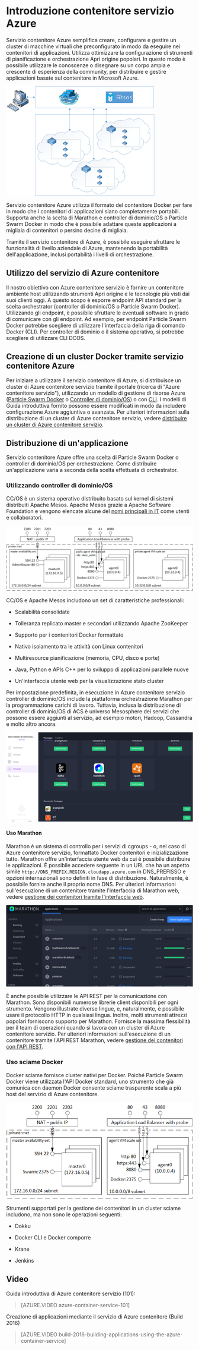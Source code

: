 <properties
   pageTitle="Introduzione di servizio contenitore Azure | Microsoft Azure"
   description="Servizio contenitore Azure offre un modo per semplificare la creazione, configurazione e gestione di un cluster di macchine virtuali che preconfigurato in modo da eseguire nei contenitori di applicazioni."
   services="container-service"
   documentationCenter=""
   authors="rgardler"
   manager="timlt"
   editor=""
   tags="acs, azure-container-service"
   keywords="Docker, contenitori, Micro-servizi, Mesos, Azure"/>

<tags
   ms.service="container-service"
   ms.devlang="na"
   ms.topic="article"
   ms.tgt_pltfrm="na"
   ms.workload="na"
   ms.date="09/13/2016"
   ms.author="rogardle"/>

# <a name="azure-container-service-introduction"></a>Introduzione contenitore servizio Azure

Servizio contenitore Azure semplifica creare, configurare e gestire un cluster di macchine virtuali che preconfigurato in modo da eseguire nei contenitori di applicazioni. Utilizza ottimizzare la configurazione di strumenti di pianificazione e orchestrazione Apri origine popolari. In questo modo è possibile utilizzare le conoscenze o disegnare su un corpo ampia e crescente di esperienza della community, per distribuire e gestire applicazioni basate sul contenitore in Microsoft Azure.


![Servizio contenitore Azure consente di gestire l'applicazione nei contenitori su più host in Azure.](./media/acs-intro/acs-cluster.png)


Servizio contenitore Azure utilizza il formato del contenitore Docker per fare in modo che i contenitori di applicazioni siano completamente portabili. Supporta anche la scelta di Marathon e controller di dominio/OS o Particle Swarm Docker in modo che è possibile adattare queste applicazioni a migliaia di contenitori o persino decine di migliaia.

Tramite il servizio contenitore di Azure, è possibile eseguire sfruttare le funzionalità di livello aziendale di Azure, mantenendo la portabilità dell'applicazione, inclusi portabilità i livelli di orchestrazione.

<a name="using-azure-container-service"></a>Utilizzo del servizio di Azure contenitore
-----------------------------

Il nostro obiettivo con Azure contenitore servizio è fornire un contenitore ambiente host utilizzando strumenti Apri origine e le tecnologie più visti dai suoi clienti oggi. A questo scopo è esporre endpoint API standard per la scelta orchestrator (controller di dominio/OS o Particle Swarm Docker). Utilizzando gli endpoint, è possibile sfruttare le eventuali software in grado di comunicare con gli endpoint. Ad esempio, per endpoint Particle Swarm Docker potrebbe scegliere di utilizzare l'interfaccia della riga di comando Docker (CLI). Per controller di dominio o il sistema operativo, si potrebbe scegliere di utilizzare CLI DCOS.

<a name="creating-a-docker-cluster-by-using-azure-container-service"></a>Creazione di un cluster Docker tramite servizio contenitore Azure
-------------------------------------------------------

Per iniziare a utilizzare il servizio contenitore di Azure, si distribuisce un cluster di Azure contenitore servizio tramite il portale (ricerca di "Azure contenitore servizio"), utilizzando un modello di gestione di risorse Azure ([Particle Swarm Docker](https://github.com/Azure/azure-quickstart-templates/tree/master/101-acs-swarm) o [Controller di dominio/OS](https://github.com/Azure/azure-quickstart-templates/tree/master/101-acs-dcos)) o con [CLI](/documentation/articles/xplat-cli-install/). I modelli di Guida introduttiva fornito possono essere modificati in modo da includere configurazione Azure aggiuntiva o avanzata. Per ulteriori informazioni sulla distribuzione di un cluster di Azure contenitore servizio, vedere [distribuire un cluster di Azure contenitore servizio](container-service-deployment.md).

<a name="deploying-an-application"></a>Distribuzione di un'applicazione
------------------------

Servizio contenitore Azure offre una scelta di Particle Swarm Docker o controller di dominio/OS per orchestrazione. Come distribuire un'applicazione varia a seconda della scelta effettuata di orchestrator.

### <a name="using-dcos"></a>Utilizzando controller di dominio/OS

CC/OS è un sistema operativo distribuito basato sul kernel di sistemi distribuiti Apache Mesos. Apache Mesos grazie a Apache Software Foundation e vengono elencate alcune del [nomi principali in IT](http://mesos.apache.org/documentation/latest/powered-by-mesos/) come utenti e collaboratori.

![Servizio contenitore Azure configurato per sciame con gli agenti e schemi.](media/acs-intro/dcos.png)

CC/OS e Apache Mesos includono un set di caratteristiche professionali:

-   Scalabilità consolidate

-   Tolleranza replicato master e secondari utilizzando Apache ZooKeeper

-   Supporto per i contenitori Docker formattato

-   Nativo isolamento tra le attività con Linux contenitori

-   Multiresource pianificazione (memoria, CPU, disco e porte)

-   Java, Python e APIs C++ per lo sviluppo di applicazioni parallele nuove

-   Un'interfaccia utente web per la visualizzazione stato cluster

Per impostazione predefinita, in esecuzione in Azure contenitore servizio controller di dominio/OS include la piattaforma orchestrazione Marathon per la programmazione carichi di lavoro. Tuttavia, inclusa la distribuzione di controller di dominio/OS di ACS è universo Mesosphere dei servizi che possono essere aggiunti al servizio, ad esempio motori, Hadoop, Cassandra e molto altro ancora.

![CC/OS universo nel servizio contenitore Azure](media/dcos/universe.png)

#### <a name="using-marathon"></a>Uso Marathon

Marathon è un sistema di controllo per i servizi di cgroups - o, nel caso di Azure contenitore servizio, formattato Docker contenitori e inizializzazione tutto. Marathon offre un'interfaccia utente web da cui è possibile distribuire le applicazioni. È possibile accedere seguente in un URL che ha un aspetto simile `http://DNS_PREFIX.REGION.cloudapp.azure.com` in DNS\_PREFISSO e opzioni internazionali sono definiti in fase di distribuzione. Naturalmente, è possibile fornire anche il proprio nome DNS. Per ulteriori informazioni sull'esecuzione di un contenitore tramite l'interfaccia di Marathon web, vedere [gestione dei contenitori tramite l'interfaccia web](container-service-mesos-marathon-ui.md).

![Elenco delle applicazioni Marathon](media/dcos/marathon-applications-list.png)

È anche possibile utilizzare le API REST per la comunicazione con Marathon. Sono disponibili numerose librerie client disponibili per ogni strumento. Vengono illustrate diverse lingue, e, naturalmente, è possibile usare il protocollo HTTP in qualsiasi lingua. Inoltre, molti strumenti attrezzi popolari forniscono supporto per Marathon. Fornisce la massima flessibilità per il team di operazioni quando si lavora con un cluster di Azure contenitore servizio. Per ulteriori informazioni sull'esecuzione di un contenitore tramite l'API REST Marathon, vedere [gestione dei contenitori con l'API REST](container-service-mesos-marathon-rest.md).

### <a name="using-docker-swarm"></a>Uso sciame Docker

Docker sciame fornisce cluster nativi per Docker. Poiché Particle Swarm Docker viene utilizzata l'API Docker standard, uno strumento che già comunica con daemon Docker consente sciame trasparente scala a più host del servizio di Azure contenitore.

![Servizio contenitore Azure configurato per l'utilizzo di controller di dominio/OS - con jumpbox, agenti e schemi.](media/acs-intro/acs-swarm2.png)

Strumenti supportati per la gestione dei contenitori in un cluster sciame includono, ma non sono le operazioni seguenti:

-   Dokku

-   Docker CLI e Docker comporre

-   Krane

-   Jenkins

<a name="videos"></a>Video
------

Guida introduttiva di Azure contenitore servizio (101):  

> [AZURE.VIDEO azure-container-service-101]

Creazione di applicazioni mediante il servizio di Azure contenitore (Build 2016)

> [AZURE.VIDEO build-2016-building-applications-using-the-azure-container-service]
